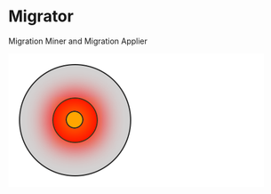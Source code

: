 # Migrator
Migration Miner and Migration Applier

<img src="https://raw.githubusercontent.com/Guseyn/logos/master/migrator.svg?sanitize=true">
